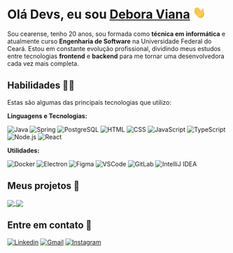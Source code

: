 
<h1>Olá Devs, eu sou <a  href="https://www.linkedin.com/in/deboraviana3/">Debora Viana</a> <img  src="https://raw.githubusercontent.com/ABSphreak/ABSphreak/master/gifs/Hi.gif" width="30px"></h1>

Sou cearense, tenho 20 anos, sou formada como **técnica em informática** e atualmente curso **Engenharia de Software** na Universidade Federal do Ceará. Estou em constante evolução profissional, dividindo meus estudos entre tecnologias **frontend** e **backend** para me tornar uma desenvolvedora cada vez mais completa.

## Habilidades 👨‍💻

Estas são algumas das principais tecnologias que utilizo:

**Linguagens e Tecnologias:**

<p>
  <img src="https://skillicons.dev/icons?i=java&theme=dark" title="Java">
  <img src="https://skillicons.dev/icons?i=spring&theme=dark" title="Spring">
  <img src="https://skillicons.dev/icons?i=postgresql&theme=dark" title="PostgreSQL">
  <img src="https://skillicons.dev/icons?i=html&theme=dark" title="HTML">
  <img src="https://skillicons.dev/icons?i=css&theme=dark" title="CSS">
  <img src="https://skillicons.dev/icons?i=javascript&theme=dark" title="JavaScript">
  <img src="https://skillicons.dev/icons?i=typescript&theme=dark" title="TypeScript">
  <img src="https://skillicons.dev/icons?i=nodejs&theme=dark" title="Node.js">
  <img src="https://skillicons.dev/icons?i=react&theme=dark" title="React">
</p>

**Utilidades:**

<p>
  <img src="https://skillicons.dev/icons?i=docker&theme=dark" title="Docker">
  <img src="https://skillicons.dev/icons?i=electron&theme=dark" title="Electron">
  <img src="https://skillicons.dev/icons?i=figma&theme=dark" title="Figma">
  <img src="https://skillicons.dev/icons?i=vscode&theme=dark" title="VSCode">
  <img src="https://skillicons.dev/icons?i=gitlab&theme=dark" title="GitLab">
  <img src="https://skillicons.dev/icons?i=idea&theme=dark" title="IntelliJ IDEA">
</p>

## Meus projetos :muscle:

<a href="https://github.com/deboravians/SGB">
  <!-- Change the `github-readme-stats.anuraghazra1.vercel.app` to `github-readme-stats.vercel.app`  -->
  <img align="center" src="https://github-readme-stats.vercel.app/api/pin/?username=deboravians&repo=SGB&theme=dark" />
</a>   

<a href="https://github.com/Werley-08/SISO">
  <img align="center" src="https://github-readme-stats.vercel.app/api/pin/?username=Werley-08&repo=SISO&theme=dark" />
</a> 

## Entre em contato :handshake:

<a href="https://www.linkedin.com/in/deboraviana3/"><img src="https://skillicons.dev/icons?i=linkedin&theme=dark&perline=15" title="Linkedin"></a>
<a href="mailto:deboravianadev@gmail.com"><img src="https://skillicons.dev/icons?i=gmail&theme=dark&perline=15" title="Gmail"></a>
<a href="https://www.instagram.com/deboravians/"><img src="https://skillicons.dev/icons?i=instagram&theme=dark&perline=15" title="Instagram"></a>
